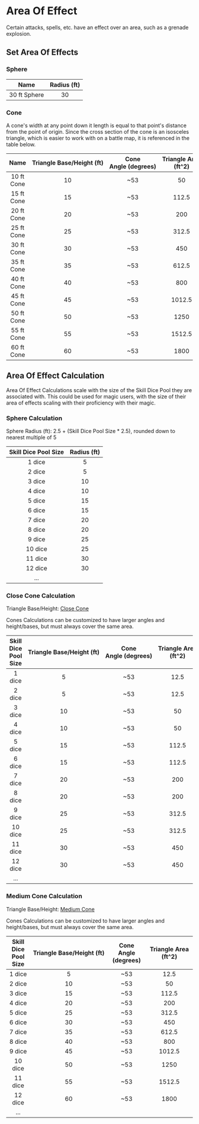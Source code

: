 # Area Of Effect

Certain attacks, spells, etc. have an effect over an area, such as a grenade explosion.

## Set Area Of Effects

### Sphere

|     Name     | Radius (ft) |
| :-----------: | :---------: |
| 30 ft Sphere |     30     |

### Cone

A cone's width at any point down it length is equal to that point's distance from the point of origin. Since the cross section of the cone is an isosceles triangle, which is easier to work with on a battle map, it is referenced in the table below.

|    Name    | Triangle Base/Height (ft) | Cone Angle (degrees) | Triangle Area (ft^2) |
| :--------: | :-------------------------: | :-------------------: | :-------------------: |
| 10 ft Cone |             10             |          ~53          |          50          |
| 15 ft Cone |             15             |          ~53          |         112.5         |
| 20 ft Cone |             20             |          ~53          |          200          |
| 25 ft Cone |             25             |          ~53          |         312.5         |
| 30 ft Cone |             30             |          ~53          |          450          |
| 35 ft Cone |             35             |          ~53          |         612.5         |
| 40 ft Cone |             40             |          ~53          |          800          |
| 45 ft Cone |             45             |          ~53          |        1012.5        |
| 50 ft Cone |             50             |          ~53          |         1250         |
| 55 ft Cone |             55             |          ~53          |        1512.5        |
| 60 ft Cone |             60             |          ~53          |         1800         |

## Area Of Effect Calculation

Area Of Effect Calculations scale with the size of the Skill Dice Pool they are associated with. This could be used for magic users, with the size of their area of effects scaling with their proficiency with their magic.

### Sphere Calculation

Sphere Radius (ft): 2.5 + (Skill Dice Pool Size * 2.5), rounded down to nearest multiple of 5

| Skill Dice Pool Size | Radius (ft) |
| :------------------: | :---------: |
|        1 dice        |      5      |
|        2 dice        |      5      |
|        3 dice        |     10     |
|        4 dice        |     10     |
|        5 dice        |     15     |
|        6 dice        |     15     |
|        7 dice        |     20     |
|        8 dice        |     20     |
|        9 dice        |     25     |
|       10 dice       |     25     |
|       11 dice       |     30     |
|       12 dice       |     30     |
|         ...         |            |

### Close Cone Calculation

Triangle Base/Height: [Close Cone](./Range.md)

Cones Calculations can be customized to have larger angles and height/bases, but must always cover the same area.

| Skill Dice Pool Size | Triangle Base/Height (ft) | Cone Angle (degrees) | Triangle Area (ft^2) |
| :------------------: | :-------------------------: | :-------------------: | :-------------------: |
|        1 dice        |              5              |          ~53          |         12.5         |
|        2 dice        |              5              |          ~53          |         12.5         |
|        3 dice        |             10             |          ~53          |          50          |
|        4 dice        |             10             |          ~53          |          50          |
|        5 dice        |             15             |          ~53          |         112.5         |
|        6 dice        |             15             |          ~53          |         112.5         |
|        7 dice        |             20             |          ~53          |          200          |
|        8 dice        |             20             |          ~53          |          200          |
|        9 dice        |             25             |          ~53          |         312.5         |
|       10 dice       |             25             |          ~53          |         312.5         |
|       11 dice       |             30             |          ~53          |          450          |
|       12 dice       |             30             |          ~53          |          450          |
|         ...         |                            |                      |                      |

### Medium Cone Calculation

Triangle Base/Height: [Medium Cone](./Range.md)

Cones Calculations can be customized to have larger angles and height/bases, but must always cover the same area.

| Skill Dice Pool Size | Triangle Base/Height (ft) | Cone Angle (degrees) | Triangle Area (ft^2) |
| :------------------: | :-------------------------: | :------------------: | :-------------------: |
|        1 dice        |              5              |         ~53         |         12.5         |
|        2 dice        |             10             |         ~53         |          50          |
|        3 dice        |             15             |         ~53         |         112.5         |
|        4 dice        |             20             |         ~53         |          200          |
|        5 dice        |             25             |         ~53         |         312.5         |
|        6 dice        |             30             |         ~53         |          450          |
|        7 dice        |             35             |         ~53         |         612.5         |
|        8 dice        |             40             |         ~53         |          800          |
|        9 dice        |             45             |         ~53         |        1012.5        |
|       10 dice       |             50             |         ~53         |         1250         |
|       11 dice       |             55             |         ~53         |        1512.5        |
|       12 dice       |             60             |         ~53         |         1800         |
|         ...         |                            |                      |                      |
